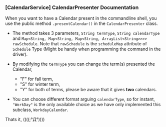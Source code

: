 ### [CalendarService] CalendarPresenter Documentation

When you want to have a Calendar present in the commandline shell, you use the public method `.presentCalendar()`
in the `CalendarPresenter` class. 

- The method takes 3 parameters, `String termType`, `String calendarType` and `Map<String, Map<String, Map<String, ArrayList<String>>>> rawSchedule`. Note that `rawSchedule` is the `scheduleMap` attribute of `Schedule` Type (Might be handy when programming the command in the driver).
- By modifying the `termType` you can change the term(s) presented the Calendar,
  - "F" for fall term, 
  - "S" for winter term, 
  - "Y" for both of  terms, please be aware that it gives **two** calendars.

- You can choose different format arguing `calendarType`, so for instant, `"WorkDay"` is the only available choice as we have only implemented this subclass, `WorkdayCalendar`. 



Thats it, ((((;°Д°))))



